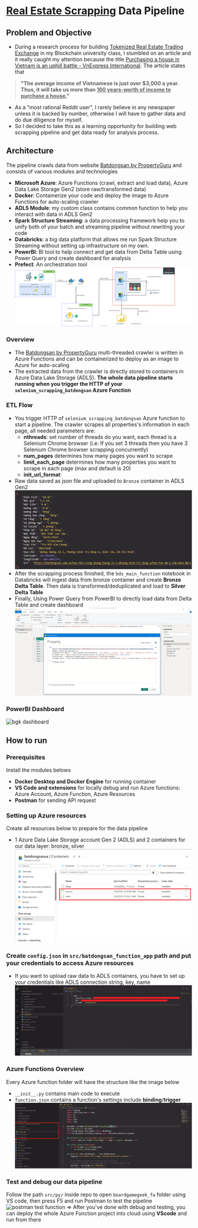 # [Real Estate Scrapping](https://batdongsan.com.vn/) Data Pipeline
<!-- Start Document Outline -->

<!-- End Document Outline -->
## Problem and Objective
- During a research process for building  [Tokenized Real Estate Trading Exchange](https://github.com/VinhQuocTran/Finalterm-Real-Estate-Blockchain) in my Blockchain university class, I stumbled on an article and it really caught my attention because the title [Purchasing a house in Vietnam is an uphill battle - VnExpress International](https://e.vnexpress.net/news/readers-views/purchasing-a-house-in-vietnam-is-an-uphill-battle-4547223.html). The article states that 
> **"The average income of Vietnamese is just over $3,000 a year. Thus, it will take us more than <u>160 years-worth of income to purchase a house.</u>"**
- As a "most rational Reddit user", I rarely believe in any newspaper unless it is backed by number, otherwise I will have to gather data and do due diligence for myself. 
- So I decided to take this as a learning opportunity for building web scrapping pipeline and get data ready for analysis process.
## Architecture
The pipeline crawls data from website [Batdongsan by PropertyGuru](https://batdongsan.com.vn/) and consists of various modules and technologies
- **Microsoft Azure**: Azure Functions (crawl, extract and load data), Azure Data Lake Storage Gen2 (store raw/transformed data)
- **Docker**: Containerize your code and deploy the image to Azure Functions for auto-scaling crawler
- **ADLS Module**: my custom class contains common function to help you interact with data in ADLS Gen2
- **Spark Structure Streaming**: a data processing framework help you to unify both of your batch and streaming pipeline without rewriting your code  
- **Databricks**: a big data platform that allows me run Spark Structure Streaming without setting up infrastructure on my own.
- **PowerBI**: BI tool to help connect and get data from Delta Table using Power Query and create dashboard for analysis
- **Prefect**: An orchestration tool
![Batdongsan architecture diagram](png/Batdongsan-architecture-diagram.svg)
### Overview
- The [Batdongsan by PropertyGuru](https://batdongsan.com.vn/)  multi-threaded crawler is written in Azure Functions and can be containerized to deploy as an image to Azure for auto-scaling
- The extracted data from the crawler is directly stored to  containers in Azure Data Lake Storage (ADLS). **The whole data pipeline starts running when you trigger the HTTP of your `selenium_scrapping_batdongsan` Azure Function**
### ETL Flow
- You trigger HTTP of `selenium_scrapping_batdongsan` Azure function to start a pipeline. The crawler scrapes all properties's information in each page, all needed parameters are: 
    - **nthreads**: set number of threads do you want, each thread is a Selenium Chrome browser (i.e: If you set 3 threads then you have 3 Selenium Chrome browser scrapping concurrently)
    - **num_pages** determines how many pages you want to scrape
    - **limit_each_page** determines how many properties you want to scrape in each page (max and default is 20)
    - **init_url_format**: 
- Raw data saved as json file and uploaded to `Bronze` container in ADLS Gen2
![json format](png/json_format.png)
- After the scrapping process finished, the `bds_main_function` notebook in Databricks will ingest data from bronze container and create **Bronze Delta Table**. Then data is transformed/deduplicated and load to **Silver Delta Table**
- Finally, Using Power Query from PowerBI to directly load data from Delta Table and create dashboard
![delta table power query](png/delta_table_power_query.png)

### PowerBI Dashboard
![bgk dashboard](png/bgk_dashboard.png)
## How to run
### Prerequisites
Install the modules belows
- **Docker Desktop and Docker Engine** for running container
- **VS Code and extensions** for locally debug and run Azure functions: Azure Account, Azure Function, Azure Resources
- **Postman** for sending API request

### Setting up Azure resources
Create all resources below to prepare for the data pipeline
- 1 Azure Data Lake Storage account Gen 2 (ADLS) and 2 containers for our data layer: bronze, silver
![data layer](png/data_layer.png)

### Create `config.json` in `src/batdongsan_function_app` path  and put your credentials to access Azure resources
- If you want to upload raw data to ADLS containers, you have to set up your credentials like ADLS connection string, key, name
![adls credentials](png/adls_credentials.png)

### Azure Functions Overview
Every Azure function folder will have the structure like the image below
- `__init__.py` contains main code to execute
- `function.json` contains a function's settings include **binding**/**trigger**
![azure function structure](png/azure_function_structure.png)

### Test and debug our data pipeline
Follow the path `src/py/` inside repo to open `boardgamegeek_fa` folder using VS code, then press F5 and run Postman to test the pipeline
![postman test function](png/postman_test_function.png)
=> After you've done with debug and testing, you can deploy the whole Azure Function project into cloud using **VScode** and run from there

